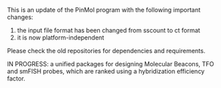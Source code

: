 This is an update of the PinMol program with the following important changes:
1. the input file format has been changed from sscount to ct format
2. it is now platform-independent

Please check the old repositories for dependencies and requirements.

IN PROGRESS: a unified packages for designing Molecular Beacons, TFO and smFISH probes, which are ranked using a hybridization efficiency factor.
